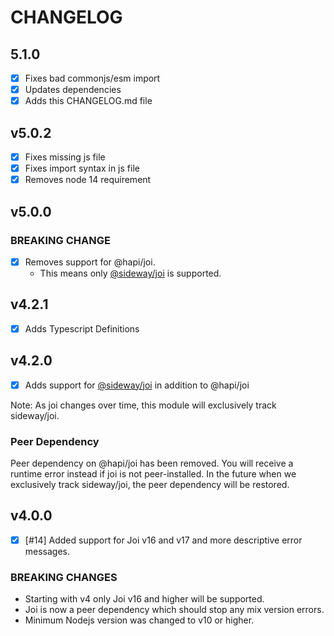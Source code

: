 # CHANGELOG

## 5.1.0
- [X] Fixes bad commonjs/esm import
- [X] Updates dependencies
- [X] Adds this CHANGELOG.md file

## v5.0.2
- [X] Fixes missing js file
- [X] Fixes import syntax in js file
- [X] Removes node 14 requirement

## v5.0.0
### BREAKING CHANGE
- [X] Removes support for @hapi/joi.
  - This means only [@sideway/joi](https://github.com/sideway/joi) is supported.

## v4.2.1
- [X] Adds Typescript Definitions

## v4.2.0
- [X] Adds support for [@sideway/joi](https://github.com/sideway/joi) in addition to @hapi/joi
 
Note: As joi changes over time, this module will exclusively track sideway/joi.

### Peer Dependency
Peer dependency on @hapi/joi has been removed. You will receive a runtime error instead if joi is not peer-installed.
In the future when we exclusively track sideway/joi, the peer dependency will be restored.

## v4.0.0
- [X] [#14] Added support for Joi v16 and v17 and more descriptive error messages.

### BREAKING CHANGES
- Starting with v4 only Joi v16 and higher will be supported.
- Joi is now a peer dependency which should stop any mix version errors.
- Minimum Nodejs version was changed to v10 or higher.
